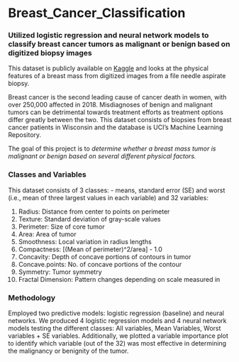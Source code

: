 # Breast_Cancer_Classification
### Utilized logistic regression and neural network models to classify breast cancer tumors as malignant or benign based on digitized biopsy images 

This dataset is publicly available on [Kaggle](https://www.kaggle.com/uciml/breast-cancer-wisconsin-data) and looks at the physical features of a breast mass from digitized images from a file needle aspirate biopsy.

Breast cancer is the second leading cause of cancer death in women, with over 250,000 affected in 2018. Misdiagnoses of benign and malignant tumors can be detrimental towards treatment efforts as treatment options differ greatly between the two. This dataset consists of biopsies from breast cancer patients in Wisconsin and the database is UCI’s Machine Learning Repository.

The goal of this project is to _determine whether a breast mass tumor is malignant or benign based on several different physical factors._

### Classes and Variables 
This dataset consists of 3 classes: - means, standard error (SE) and worst (i.e., mean of three largest values in each variable) 
and 32 variables: 
1. Radius: Distance from center to points on perimeter 
2. Texture: Standard deviation of gray-scale values 
3. Perimeter: Size of core tumor 
4. Area: Area of tumor 
5. Smoothness: Local variation in radius lengths 
6. Compactness: [(Mean of perimeter)^2/area] - 1.0 
7. Concavity: Depth of concave portions of contours in tumor 
8. Concave.points: No. of concave portions of the contour 
9. Symmetry: Tumor symmetry 
10. Fractal Dimension: Pattern changes depending on scale measured in

### Methodology
Employed two predictive models: logistic regression (baseline) and neural networks. We produced 4 logistic regression models and 4 neural network models testing the different classes: All variables, Mean Variables, Worst variables + SE variables. Additionally, we plotted a variable importance plot to identify which variable (out of the 32) was most effective in determining the malignancy or benignity of the tumor.
